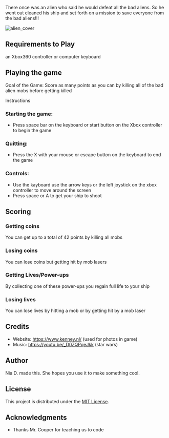 There once was an alien who said he would defeat all the bad aliens. So he went out cleaned his ship and set forth on a mission to save everyone from the bad aliens!!!

![alien_cover](https://user-images.githubusercontent.com/31481528/56475548-a5e9b500-6457-11e9-91b0-db91e1964d59.PNG)

## Requirements to Play
an Xbox360 controller or computer keyboard

## Playing the game
Goal of the Game:
Score as many points as you can by killing all of the bad alien mobs before getting killed

Instructions
### Starting the game:
- Press space bar on the keyboard or start button on the Xbox controller to begin the game

### Quitting:
- Press the X with your mouse or escape button on the keyboard to end the game

### Controls:
- Use the kayboard use the arrow keys or the left joystick on the xbox controller to move around the screen
- Press space or A to get your ship to shoot

## Scoring
### Getting coins
You can get up to a total of 42 points by killing all mobs

### Losing coins
You can lose coins but getting hit by mob lasers

### Getting Lives/Power-ups
By collecting one of these power-ups you regain full life to your ship

### Losing lives
You can lose lives by hitting a mob or by getting hit by a mob laser

## Credits
- Website: https://www.kenney.nl/ (used for photos in game)
- Music: https://youtu.be/_D0ZQPqeJkk (star wars)

## Author

Nia D. made this. She hopes you use it to make something cool.

## License

This project is distributed under the [MIT License](LICENSE.md).

## Acknowledgments
- Thanks Mr. Cooper for teaching us to code
